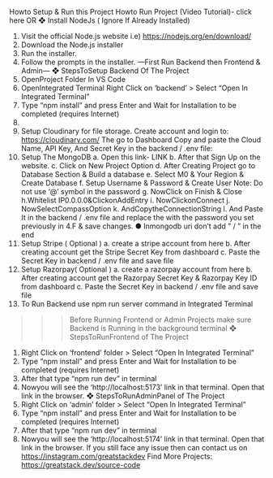 Howto Setup & Run this Project
 Howto Run Project (Video Tutorial)- click here
 OR
 ❖ Install NodeJs ( Ignore If Already Installed)
 1. Visit the official Node.js website i.e) https://nodejs.org/en/download/
 2. Download the Node.js installer
 3. Run the installer.
 4. Follow the prompts in the installer.
 —First Run Backend then Frontend & Admin—
 ❖ StepsToSetup Backend Of The Project
 1. OpenProject Folder In VS Code
 2. OpenIntegrated Terminal
Right Click on ‘backend’ > Select “Open In Integrated Terminal”
 3. Type “npm install” and press Enter and Wait for Installation to be completed
 (requires Internet)
 4.
5. Setup Cloudinary for file storage.
 Create account and login to: https://cloudinary.com/
 The go to Dashboard
 Copy and paste the Cloud Name, API Key, And Secret Key in the
 backend / .env file:
 6. Setup The MongoDB
 a. Open this link- LINK
 b. After that Sign Up on the website.
c. Click on New Project Option
 d. After Creating Project go to Database Section & Build a database
 e. Select M0 & Your Region & Create Database
f. Setup Username & Password & Create User
 Note: Do not use ‘@’ symbol in the password
 g. NowClick on Finish & Close
h.Whitelist IP0.0.0.0&ClickonAddEntry
 i. NowClickonConnect
 j. NowSelectCompassOption
 k. AndCopytheConnectionString
l.
 And Paste It in the backend / .env file and replace the <password> with
 the password you set previously in 4.F & save changes.
 ● Inmongodb uri don’t add ” / ” in the end
 7. Setup Stripe ( Optional )
a. create a stripe account from here
 b. After creating account get the Stripe Secret Key from dashboard
 c. Paste the Secret Key in backend / .env file and save file
 8. Setup Razorpay( Optional )
a. create a razorpay account from here
 b. After creating account get the Razorpay Secret Key & Razorpay Key ID from
 dashboard
 c. Paste the Secret Key in backend / .env file and save file
9. To Run Backend use npm run server command in Integrated Terminal
 >>> Before Running Frontend or Admin Projects make sure Backend is
 Running in the background terminal
 ❖ StepsToRunFrontend of The Project
 1. Right Click on ‘frontend’ folder > Select “Open In Integrated Terminal”
 2. Type “npm install” and press Enter and Wait for Installation to be completed
 (requires Internet)
 3. After that type “npm run dev” in terminal
 4. Nowyou will see the ‘http://localhost:5173’ link in that terminal. Open that link
 in the browser.
❖ StepsToRunAdminPanel of The Project
 1. Right Click on ‘admin’ folder > Select “Open In Integrated Terminal”
 2. Type “npm install” and press Enter and Wait for Installation to be
 completed (requires Internet)
 3. After that type “npm run dev” in terminal
 4. Nowyou will see the ‘http://localhost:5174’ link in that terminal. Open
 that link in the browser.
 If you still face any issue then can contact us on https://instagram.com/greatstackdev
 Find More Projects: https://greatstack.dev/source-code